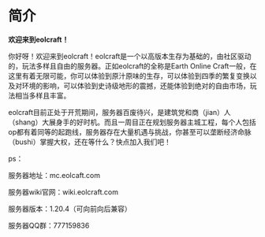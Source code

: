 # 简介

**欢迎来到eolcraft！**

你好呀！欢迎来到eolcraft！eolcraft是一个以高版本生存为基础的，由社区驱动的，玩法多样且自由的服务器。正如eolcraft的全称是Earth Online Craft一般，在这里有着无限可能，你可以体验到原汁原味的生存，可以体验到四季的繁复变换以及对环境的影响，可以体验到史诗级地形的震撼，还能体验到绝对的自由市场，玩法相当多样且丰富。

eolcraft目前正处于开荒期间，服务器百废待兴，是建筑党和商（jian）人（shang）大展身手的好时机。而且一周目正在规划服务器主城工程，每个人包括op都有着同等的起跑线，服务器存在大量机遇与挑战，你甚至可以垄断经济命脉（bushi）掌握大权，还在等什么？快点加入我们吧！

ps：

服务器地址：mc.eolcaft.com

服务器wiki官网：wiki.eolcraft.com

服务器版本：1.20.4（可向前向后兼容）

服务器QQ群：777159836
